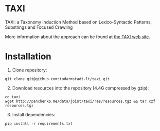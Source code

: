# TAXI
TAXI: a Taxonomy Induction Method based on Lexico-Syntactic Patterns, Substrings and Focused Crawling

More information about the approach can be found at [the TAXI web site](http://tudarmstadt-lt.github.io/taxi).

# Installation 

1. Clone repository: 

  ```
  git clone git@github.com:tudarmstadt-lt/taxi.git
  ```

2. Download resources into the repository (4.4G compressed by gzip):

  ```
  cd taxi
  wget http://panchenko.me/data/joint/taxi/res/resources.tgz && tar xzf resources.tgz
  ```

3. Install dependencies:

  ```
  pip install -r requirements.txt
  ```


